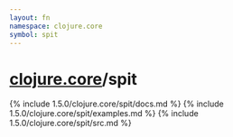 ```yaml
---
layout: fn
namespace: clojure.core
symbol: spit
---
```


# [clojure.core](../)/spit

{% include 1.5.0/clojure.core/spit/docs.md %}
{% include 1.5.0/clojure.core/spit/examples.md %}
{% include 1.5.0/clojure.core/spit/src.md %}

